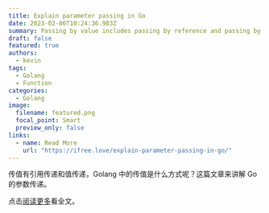 ```yaml
---
title: Explain parameter passing in Go
date: 2023-02-06T10:24:36.983Z
summary: Passing by value includes passing by reference and passing by value. What is the method of passing by value in Golang? This article explains parameter passing in Go.
draft: false
featured: true
authors:
  - kevin
tags:
  - Golang
  - Function
categories:
  - Golang
image:
  filename: featured.png
  focal_point: Smart
  preview_only: false
links:
  - name: Read More
    url: "https://ifree.love/explain-parameter-passing-in-go/"
---
```


传值有引用传递和值传递，Golang 中的传值是什么方式呢？这篇文章来讲解 Go 的参数传递。

点击[阅读更多](https://ifree.love/explain-parameter-passing-in-go/)看全文。

